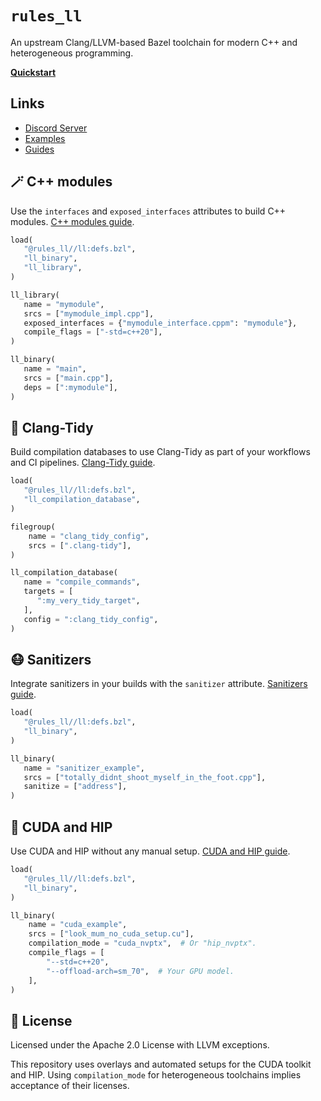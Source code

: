 # `rules_ll`

An upstream Clang/LLVM-based Bazel toolchain for modern C++ and heterogeneous
programming.

[**Quickstart**](https://ll.eomii.org/quickstart/quickstart)

## Links

- [Discord Server](https://discord.gg/Ax67899n4y)
- [Examples](https://github.com/eomii/rules_ll/tree/main/examples)
- [Guides](https://ll.eomii.org/guides)

## 🪄 C++ modules

Use the `interfaces` and `exposed_interfaces` attributes to build C++ modules.
[C++ modules guide](https://ll.eomii.org/guides/modules).

```python
load(
   "@rules_ll//ll:defs.bzl",
   "ll_binary",
   "ll_library",
)

ll_library(
   name = "mymodule",
   srcs = ["mymodule_impl.cpp"],
   exposed_interfaces = {"mymodule_interface.cppm": "mymodule"},
   compile_flags = ["-std=c++20"],
)

ll_binary(
   name = "main",
   srcs = ["main.cpp"],
   deps = [":mymodule"],
)
```

## 🧹 Clang-Tidy

Build compilation databases to use Clang-Tidy as part of your workflows and CI
pipelines. [Clang-Tidy guide](https://ll.eomii.org/guides/clang_tidy).

```python
load(
   "@rules_ll//ll:defs.bzl",
   "ll_compilation_database",
)

filegroup(
    name = "clang_tidy_config",
    srcs = [".clang-tidy"],
)

ll_compilation_database(
   name = "compile_commands",
   targets = [
      ":my_very_tidy_target",
   ],
   config = ":clang_tidy_config",
)
```

## 😷 Sanitizers

Integrate sanitizers in your builds with the `sanitizer` attribute.
[Sanitizers guide](https://ll.eomii.org/guides/sanitizers).

```python
load(
   "@rules_ll//ll:defs.bzl",
   "ll_binary",
)

ll_binary(
   name = "sanitizer_example",
   srcs = ["totally_didnt_shoot_myself_in_the_foot.cpp"],
   sanitize = ["address"],
)
```

## 🧮 CUDA and HIP

Use CUDA and HIP without any manual setup. [CUDA and HIP guide](https://ll.eomii.org/guides/cuda_and_hip).

```python
load(
   "@rules_ll//ll:defs.bzl",
   "ll_binary",
)

ll_binary(
    name = "cuda_example",
    srcs = ["look_mum_no_cuda_setup.cu"],
    compilation_mode = "cuda_nvptx",  # Or "hip_nvptx".
    compile_flags = [
        "--std=c++20",
        "--offload-arch=sm_70",  # Your GPU model.
    ],
)
```

## 📜 License

Licensed under the Apache 2.0 License with LLVM exceptions.

This repository uses overlays and automated setups for the CUDA toolkit and HIP.
Using `compilation_mode` for heterogeneous toolchains implies acceptance of
their licenses.
